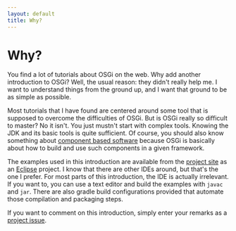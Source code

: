 ```yaml
---
layout: default
title: Why?
---
```


# Why?

You find a lot of tutorials about OSGi on the web. Why add another introduction to OSGi? Well, the usual reason: they didn't really help me. I want to understand things from the ground up, and I want that ground to be as simple as possible.

Most tutorials that I have found are centered around some tool that is supposed to overcome the difficulties of OSGi. But is OSGi really so difficult to master? No it isn't. You just mustn't start with complex tools. Knowing the JDK and its basic tools is quite sufficient. Of course, you should also know something about [component based software](https://en.wikipedia.org/wiki/Component-based_software_engineering) because OSGi is basically about how to build and use such components in a given framework.

The examples used in this introduction are available from the [project site](https://github.com/mnlipp/osgi-getting-started) as an [Eclipse](http://www.eclipse.org/) project. I know that there are other IDEs around, but that's the one I prefer. For most parts of this introduction, the IDE is actually irrelevant. If you want to, you can use a text editor and build the examples with `javac` and `jar`. There are also gradle build configurations provided that automate those compilation and packaging steps.

If you want to comment on this introduction, simply enter your remarks as a [project issue](https://github.com/mnlipp/osgi-getting-started/issues).

